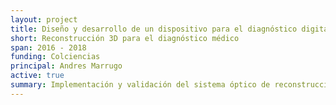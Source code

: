 ```yaml
---
layout: project
title: Diseño y desarrollo de un dispositivo para el diagnóstico digital 3D de alergias mediante prueba cutánea
short: Reconstrucción 3D para el diagnóstico médico
span: 2016 - 2018
funding: Colciencias
principal: Andres Marrugo
active: true
summary: Implementación y validación del sistema óptico de reconstrucción 3D en el diagnóstico de alergias a través de la prueba cutánea.
---
```


